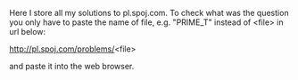Here I store all my solutions to pl.spoj.com.
To check what was the question you only have to paste the name of file, e.g. "PRIME_T" instead of \<file\> in url below:

http://pl.spoj.com/problems/<file\>

and paste it into the web browser.
